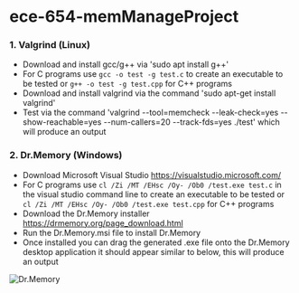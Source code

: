 # ece-654-memManageProject

### 1. Valgrind (Linux)

* Download and install gcc/g++ via 'sudo apt install g++'
* For C programs use `gcc -o test -g test.c` to create an executable to be tested or `g++ -o test -g test.cpp` for C++ programs
* Download and install valgrind via the command 'sudo apt-get install valgrind'
* Test via the command 'valgrind --tool=memcheck --leak-check=yes --show-reachable=yes --num-callers=20 --track-fds=yes ./test' which will produce an output

### 2. Dr.Memory (Windows)

* Download Microsoft Visual Studio https://visualstudio.microsoft.com/
* For C programs use `cl /Zi /MT /EHsc /Oy- /Ob0 /test.exe test.c` in the visual studio command line to create an executable to be tested or `cl /Zi /MT /EHsc /Oy- /Ob0 /test.exe test.cpp` for C++ programs
* Download the Dr.Memory installer https://drmemory.org/page_download.html
* Run the Dr.Memory.msi file to install Dr.Memory
* Once installed you can drag the generated .exe file onto the Dr.Memory desktop application it should appear similar to below, this will produce an output

![Dr.Memory](https://i.imgur.com/S6BcqE5.png)



